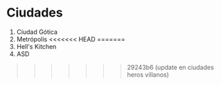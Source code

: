 # Ciudades

1. Ciudad Gótica
2. Metrópolis
<<<<<<< HEAD
=======
3. Hell's Kitchen
4. ASD
>>>>>>> 29243b6 (update en ciudades heros villanos)
